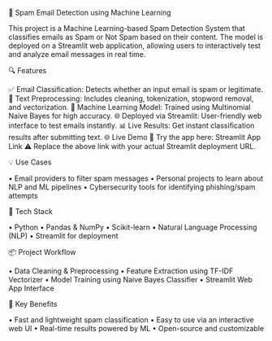 📧 Spam Email Detection using Machine Learning

This project is a Machine Learning-based Spam Detection System that classifies emails as Spam or Not Spam based on their content. The model is deployed on a Streamlit web application, allowing users to interactively test and analyze email messages in real time.

🔍 Features

✅ Email Classification: Detects whether an input email is spam or legitimate.
📝 Text Preprocessing: Includes cleaning, tokenization, stopword removal, and vectorization.
🧠 Machine Learning Model: Trained using Multinomial Naive Bayes for high accuracy.
🌐 Deployed via Streamlit: User-friendly web interface to test emails instantly.
📊 Live Results: Get instant classification results after submitting text.
🌐 Live Demo
🚀 Try the app here: Streamlit App Link
⚠️ Replace the above link with your actual Streamlit deployment URL.

💡 Use Cases

• Email providers to filter spam messages
• Personal projects to learn about NLP and ML pipelines
• Cybersecurity tools for identifying phishing/spam attempts

🧰 Tech Stack

• Python
• Pandas & NumPy
• Scikit-learn
• Natural Language Processing (NLP)
• Streamlit for deployment

📦 Project Workflow

• Data Cleaning & Preprocessing
• Feature Extraction using TF-IDF Vectorizer
• Model Training using Naive Bayes Classifier
• Streamlit Web App Interface

📌 Key Benefits

• Fast and lightweight spam classification
• Easy to use via an interactive web UI
• Real-time results powered by ML
• Open-source and customizable

